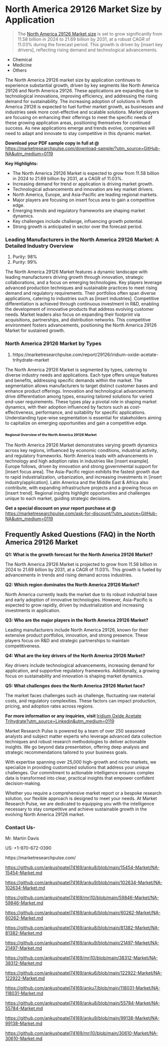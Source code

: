 <h1>North America 29126 Market&nbsp;Size by Application</h1><blockquote><p>The <a href="https://marketresearchpulse.com/download-sample/?utm_source=GitHub-NA&amp;utm_medium=0119">North America 29126 Market size</a> is set to grow significantly from 11.58 billion in 2024 to 21.69 billion by 2031, at a robust CAGR of 11.03% during the forecast period. This growth is driven by [insert key drivers], reflecting rising demand and technological advancements.</p></blockquote><ul><li>Chemical<li> Medicine<li> Others</li></ul><p>The North America 29126 market size by application continues to experience substantial growth, driven by key segments like North America 29126 and North America 29126. These applications are expanding due to technological innovations, improving efficiency, and addressing the rising demand for sustainability. The increasing adoption of solutions in North America 29126 is expected to fuel further market growth, as businesses and industries seek more cost-effective and scalable solutions. Market players are focusing on enhancing their offerings to meet the specific needs of these growing application areas, positioning themselves for continued success. As new applications emerge and trends evolve, companies will need to adapt and innovate to stay competitive in this dynamic market.</p><p><strong>Download your PDF sample copy in full at @ </strong><a href="https://marketresearchpulse.com/download-sample/?utm_source=GitHub-NA&amp;utm_medium=0119">https://marketresearchpulse.com/download-sample/?utm_source=GitHub-NA&amp;utm_medium=0119</a></p><p><strong>Key Highlights: </strong></p><ul><li>The North America 29126 Market is expected to grow from 11.58 billion in 2024 to 21.69 billion by 2031, at a CAGR of 11.03%.</li><li>Increasing demand for trend or application is driving market growth.</li><li>Technological advancements and innovation are key market drivers.</li><li>North America, Europe, and Asia-Pacific are leading regional markets.</li><li>Major players are focusing on insert focus area to gain a competitive edge.</li><li>Emerging trends and regulatory frameworks are shaping market dynamics.</li><li>Key challenges include challenge, influencing growth potential.</li><li>Strong growth is anticipated in sector over the forecast period.</li></ul><h3>Leading Manufacturers in the North America 29126 Market: A Detailed Industry Overview</h3><ol><li>Purity: 98%<li> Purity: 99%</li></ol><div class="flex max-w-full flex-col flex-grow"><div class="min-h-8 text-message flex w-full flex-col items-end gap-2 whitespace-normal break-words [.text-message+&amp;]:mt-5" dir="auto" data-message-author-role="assistant" data-message-id="fd8432e4-4910-450d-b182-61b7bfb0a01f" data-message-model-slug="gpt-4o"><div class="flex w-full flex-col gap-1 empty:hidden first:pt-[3px]"><div class="markdown prose w-full break-words dark:prose-invert light"><p>The North America 29126 Market features a dynamic landscape with leading manufacturers driving growth through innovation, strategic collaborations, and a focus on emerging technologies. Key players leverage advanced production techniques and sustainable practices to meet rising demand and regulatory requirements. Their portfolios often span diverse applications, catering to industries such as [insert industries]. Competitive differentiation is achieved through continuous investment in R&amp;D, enabling the development of innovative products that address evolving customer needs. Market leaders also focus on expanding their footprint via acquisitions, partnerships, and distribution networks. This competitive environment fosters advancements, positioning the North America 29126 Market for sustained growth.</p></div></div></div></div><h3>North America 29126 Market by Types</h3><ol><li>https://marketresearchpulse.com/report/29126/iridium-oxide-acetate-trihydrate-market</li></ol><div class="flex max-w-full flex-col flex-grow"><div class="min-h-8 text-message flex w-full flex-col items-end gap-2 whitespace-normal break-words [.text-message+&amp;]:mt-5" dir="auto" data-message-author-role="assistant" data-message-id="084470be-0bb7-4664-bddf-5156b4f41249" data-message-model-slug="gpt-4o-mini"><div class="flex w-full flex-col gap-1 empty:hidden first:pt-[3px]"><div class="markdown prose w-full break-words dark:prose-invert light"><p>The North America 29126 Market is segmented by types, catering to diverse industry needs and applications. Each type offers unique features and benefits, addressing specific demands within the market. The segmentation allows manufacturers to target distinct customer bases and enhance product offerings. Innovation and technological advancements drive differentiation among types, ensuring tailored solutions for varied end-user requirements. These types play a pivotal role in shaping market dynamics, with their adoption influenced by factors such as cost-effectiveness, performance, and suitability for specific applications. Understanding type-wise segmentation is essential for stakeholders aiming to capitalize on emerging opportunities and gain a competitive edge.</p></div></div></div></div><h3><span style="font-size: 11px;">Regional Overview of the North America 29126 Market</span></h3><div class="flex max-w-full flex-col flex-grow"><div class="min-h-8 text-message flex w-full flex-col items-end gap-2 whitespace-normal break-words [.text-message+&amp;]:mt-5" dir="auto" data-message-author-role="assistant" data-message-id="e9038762-ce64-4e30-91c9-9bd413514231" data-message-model-slug="gpt-4o-mini"><div class="flex w-full flex-col gap-1 empty:hidden first:pt-[3px]"><div class="markdown prose w-full break-words dark:prose-invert light"><p>The North America 29126 Market demonstrates varying growth dynamics across key regions, influenced by economic conditions, industrial activity, and regulatory frameworks. North America leads with advancements in technology and high adoption rates in industries like [insert example]. Europe follows, driven by innovation and strong governmental support for [insert focus area]. The Asia-Pacific region exhibits the fastest growth due to rapid industrialization, urbanization, and increasing investments in [insert industry/application]. Latin America and the Middle East &amp; Africa also contribute, with expanding infrastructure projects and a growing focus on [insert trend]. Regional insights highlight opportunities and challenges unique to each market, guiding strategic decisions.</p></div></div></div></div><p><strong>Get a special discount on your report purchase at @ </strong><a href="https://marketresearchpulse.com/ask-for-discount/?utm_source=GitHub-NA&amp;utm_medium=0119">https://marketresearchpulse.com/ask-for-discount/?utm_source=GitHub-NA&amp;utm_medium=0119</a></p><h2>Frequently Asked Questions (FAQ) in the North America 29126 Market</h2><p><strong>Q1: What is the growth forecast for the North America 29126 Market?</strong></p><p>The North America 29126 Market is projected to grow from 11.58 billion in 2024 to 21.69 billion by 2031, at a CAGR of 11.03%. This growth is fueled by advancements in trends and rising demand across industries.</p><p><strong>Q2: Which region dominates the North America 29126 Market?</strong></p><p>North America currently leads the market due to its robust industrial base and early adoption of innovative technologies. However, Asia-Pacific is expected to grow rapidly, driven by industrialization and increasing investments in application.</p><p><strong>Q3: Who are the major players in the North America 29126 Market?</strong></p><p>Leading manufacturers include North America 29126, known for their extensive product portfolios, innovation, and strong presence. These players focus on R&amp;D and strategic partnerships to maintain competitiveness.</p><p><strong>Q4: What are the key drivers of the North America 29126 Market?</strong></p><p>Key drivers include technological advancements, increasing demand for application, and supportive regulatory frameworks. Additionally, a growing focus on sustainability and innovation is shaping market dynamics.</p><p><strong>Q5: What challenges does the North America 29126 Market face?</strong></p><p>The market faces challenges such as challenge, fluctuating raw material costs, and regulatory complexities. These factors can impact production, pricing, and adoption rates across regions.</p><p><strong>For more information or any inquiries, visit&nbsp;</strong><a href="Iridium Oxide Acetate Trihydrate?utm_source=Linkedin&utm_medium=0119">Iridium Oxide Acetate Trihydrate?utm_source=Linkedin&utm_medium=0119</a></p><p>Market Research Pulse is powered by a team of over 250 seasoned analysts and subject matter experts who leverage advanced data collection techniques and robust research methodologies to deliver actionable insights. We go beyond data presentation, offering deep analysis and strategic recommendations tailored to your business goals.</p><p>With expertise spanning over 25,000 high-growth and niche markets, we specialize in providing customized solutions that address your unique challenges. Our commitment to actionable intelligence ensures complex data is transformed into clear, practical insights that empower confident decision-making.</p><p>Whether you require a comprehensive market report or a bespoke research solution, our flexible approach is designed to meet your needs. At Market Research Pulse, we are dedicated to equipping you with the intelligence necessary to stay competitive and achieve sustainable growth in the evolving North America 29126 market.</p><h3><strong>Contact Us-</strong></h3><p>Mr. Martin Davis</p><p>US: +1-970-672-0390</p><p>https://marketresearchpulse.com/</p><p><a href="https://github.com/ankushpatel74169/anku8/blob/main/15454-Market/NA-15454-Market.md">https://github.com/ankushpatel74169/anku8/blob/main/15454-Market/NA-15454-Market.md</a></p><p><a href="https://github.com/ankushpatel74169/anku9/blob/main/102634-Market/NA-102634-Market.md">https://github.com/ankushpatel74169/anku9/blob/main/102634-Market/NA-102634-Market.md</a></p><p><a href="https://github.com/ankushpatel74169/mri10/blob/main/59846-Market/NA-59846-Market.md">https://github.com/ankushpatel74169/mri10/blob/main/59846-Market/NA-59846-Market.md</a></p><p><a href="https://github.com/ankushpatel74169/anku6/blob/main/60262-Market/NA-60262-Market.md">https://github.com/ankushpatel74169/anku6/blob/main/60262-Market/NA-60262-Market.md</a></p><p><a href="https://github.com/ankushpatel74169/anku8/blob/main/81382-Market/NA-81382-Market.md">https://github.com/ankushpatel74169/anku8/blob/main/81382-Market/NA-81382-Market.md</a></p><p><a href="https://github.com/ankushpatel74169/anku9/blob/main/21497-Market/NA-21497-Market.md">https://github.com/ankushpatel74169/anku9/blob/main/21497-Market/NA-21497-Market.md</a></p><p><a href="https://github.com/ankushpatel74169/mri10/blob/main/38312-Market/NA-38312-Market.md">https://github.com/ankushpatel74169/mri10/blob/main/38312-Market/NA-38312-Market.md</a></p><p><a href="https://github.com/ankushpatel74169/anku6/blob/main/122922-Market/NA-122922-Market.md">https://github.com/ankushpatel74169/anku6/blob/main/122922-Market/NA-122922-Market.md</a></p><p><a href="https://github.com/ankushpatel74169/anku7/blob/main/118031-Market/NA-118031-Market.md">https://github.com/ankushpatel74169/anku7/blob/main/118031-Market/NA-118031-Market.md</a></p><p><a href="https://github.com/ankushpatel74169/anku8/blob/main/55784-Market/NA-55784-Market.md">https://github.com/ankushpatel74169/anku8/blob/main/55784-Market/NA-55784-Market.md</a></p><p><a href="https://github.com/ankushpatel74169/anku9/blob/main/99138-Market/NA-99138-Market.md">https://github.com/ankushpatel74169/anku9/blob/main/99138-Market/NA-99138-Market.md</a></p><p><a href="https://github.com/ankushpatel74169/mri10/blob/main/30610-Market/NA-30610-Market.md">https://github.com/ankushpatel74169/mri10/blob/main/30610-Market/NA-30610-Market.md</a></p>

